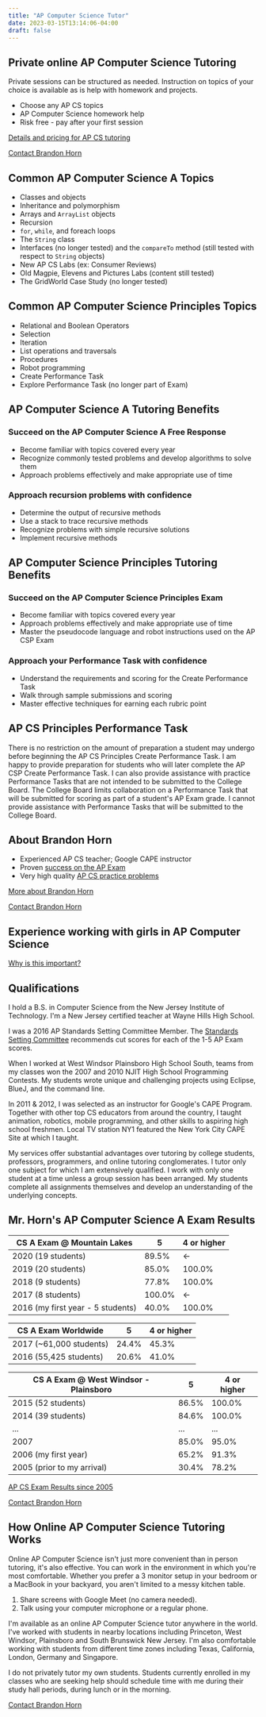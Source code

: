 ```yaml
---
title: "AP Computer Science Tutor"
date: 2023-03-15T13:14:06-04:00
draft: false
---
```


## Private online AP Computer Science Tutoring
Private sessions can be structured as needed. Instruction on topics of your choice is available as is help with homework and projects.

- Choose any AP CS topics
- AP Computer Science homework help
- Risk free - pay after your first session

[Details and pricing for AP CS tutoring](/wp/ap-computer-science-tutor/tutoring/)

[Contact Brandon Horn](/wp/contact/)

## Common AP Computer Science A Topics

- Classes and objects
- Inheritance and polymorphism
- Arrays and `ArrayList` objects
- Recursion
- `for`, `while`, and foreach loops
- The `String` class
- Interfaces (no longer tested) and the `compareTo` method (still tested with respect to `String` objects)
- New AP CS Labs (ex: Consumer Reviews)
- Old Magpie, Elevens and Pictures Labs (content still tested)
- The GridWorld Case Study (no longer tested)

## Common AP Computer Science Principles Topics

- Relational and Boolean Operators
- Selection
- Iteration
- List operations and traversals
- Procedures
- Robot programming
- Create Performance Task
- Explore Performance Task (no longer part of Exam)

## AP Computer Science A Tutoring Benefits

### Succeed on the AP Computer Science A Free Response

- Become familiar with topics covered every year
- Recognize commonly tested problems and develop algorithms to solve them
- Approach problems effectively and make appropriate use of time

### Approach recursion problems with confidence

- Determine the output of recursive methods
- Use a stack to trace recursive methods
- Recognize problems with simple recursive solutions
- Implement recursive methods

## AP Computer Science Principles Tutoring Benefits

### Succeed on the AP Computer Science Principles Exam

- Become familiar with topics covered every year
- Approach problems effectively and make appropriate use of time
- Master the pseudocode language and robot instructions used on the AP CSP Exam

### Approach your Performance Task with confidence

- Understand the requirements and scoring for the Create Performance Task
- Walk through sample submissions and scoring
- Master effective techniques for earning each rubric point

## AP CS Principles Performance Task

There is no restriction on the amount of preparation a student may undergo before beginning the AP CS Principles Create Performance Task. I am happy to provide preparation for students who will later complete the AP CSP Create Performance Task. I can also provide assistance with practice Performance Tasks that are not intended to be submitted to the College Board. The College Board limits collaboration on a Performance Task that will be submitted for scoring as part of a student's AP Exam grade. I cannot provide assistance with Performance Tasks that will be submitted to the College Board.

## About Brandon Horn

- Experienced AP CS teacher; Google CAPE instructor
- Proven [success on the AP Exam](/wp/ap-computer-science-tutor/exam-results/)
- Very high quality [AP CS practice problems](https://apcomputersciencetutoring.com/)

[More about Brandon Horn](/wp/about/brandon-horn/)

[Contact Brandon Horn](/wp/contact/)

## Experience working with girls in AP Computer Science

[Why is this important?](/wp/ap-computer-science-tutor/tutoring-girls-in-ap-computer-science/)

## Qualifications

I hold a B.S. in Computer Science from the New Jersey Institute of Technology. I'm a New Jersey certified teacher at Wayne Hills High School.

I was a 2016 AP Standards Setting Committee Member. The [Standards Setting Committee](https://aphighered.collegeboard.org/exams/scoring) recommends cut scores for each of the 1-5 AP Exam scores.

When I worked at West Windsor Plainsboro High School South, teams from my classes won the 2007 and 2010 NJIT High School Programming Contests. My students wrote unique and challenging projects using Eclipse, BlueJ, and the command line.

In 2011 &amp; 2012, I was selected as an instructor for Google's CAPE Program. Together with other top CS educators from around the country, I taught animation, robotics, mobile programming, and other skills to aspiring high school freshmen. Local TV station NY1 featured the New York City CAPE Site at which I taught.

My services offer substantial advantages over tutoring by college students, professors, programmers, and online tutoring conglomerates. I tutor only one subject for which I am extensively qualified. I work with only one student at a time unless a group session has been arranged. My students complete all assignments themselves and develop an understanding of the underlying concepts.

## Mr. Horn's AP Computer Science A Exam Results

| CS A Exam @ Mountain Lakes | 5 | 4 or higher |
| --- | --- | --- |
| 2020 (19 students) | 89.5% | ← |
| 2019 (20 students) | 85.0% | 100.0% |
| 2018 (9 students) | 77.8% | 100.0% |
| 2017 (8 students) | 100.0%  | ← |
| 2016 (my first year - 5 students) | 40.0% | 100.0% |

| CS A Exam Worldwide | 5 | 4 or higher |
| --- | --- | --- |
| 2017 (~61,000 students) | 24.4% | 45.3% |
| 2016 (55,425 students) | 20.6% | 41.0% |

| CS A Exam @ West Windsor - Plainsboro | 5 | 4 or higher |
| --- | --- | --- |
| 2015 (52 students) | 86.5% | 100.0% |
| 2014 (39 students) | 84.6% | 100.0% |
| ... | ... | ... |
| 2007 | 85.0% | 95.0% |
| 2006 (my first year) | 65.2% | 91.3% |
| 2005 (prior to my arrival) | 30.4% | 78.2% |

[AP CS Exam Results since 2005](/wp/ap-computer-science-tutor/exam-results/)

[Contact Brandon Horn](/wp/contact/)

## How Online AP Computer Science Tutoring Works

Online AP Computer Science isn't just more convenient than in person tutoring, it's also effective. You can work in the environment in which you're most comfortable. Whether you prefer a 3 monitor setup in your bedroom or a MacBook in your backyard, you aren't limited to a messy kitchen table.

1. Share screens with Google Meet (no camera needed).
2. Talk using your computer microphone or a regular phone.

I'm available as an online AP Computer Science tutor anywhere in the world. I've worked with students in nearby locations including Princeton, West Windsor, Plainsboro and South Brunswick New Jersey. I'm also comfortable working with students from different time zones including Texas, California, London, Germany and Singapore.

I do not privately tutor my own students. Students currently enrolled in my classes who are seeking help should schedule time with me during their study hall periods, during lunch or in the morning.

[Contact Brandon Horn](/wp/contact/)